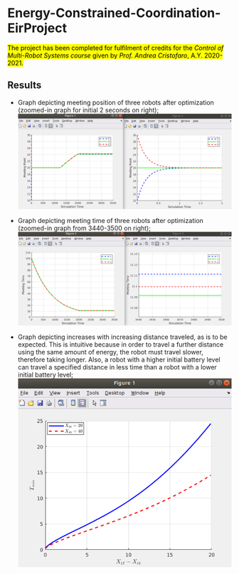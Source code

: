 # Energy-Constrained-Coordination-EirProject

<mark>The project has been completed for fulfilment of credits for the *Control of Multi-Robot Systems course* given by *Prof. Andrea Cristofaro*, A.Y. 2020-2021. </mark>

## Results
* Graph depicting meeting position of three robots after optimization (zoomed-in graph for initial 2 seconds on right); 
![](img/fig1.png)

* Graph depicting meeting time of three robots after optimization (zoomed-in graph from 3440-3500 on right); 
![](img/fig2.png)

* Graph depicting increases with increasing distance traveled, as is to be expected. This is intuitive because in order to travel a further distance using the same amount of energy, the robot must travel slower, therefore taking longer. Also, a robot with a higher initial battery level can travel a specified distance in less time than a robot with a lower initial battery level; 
![](img/fig3.png)